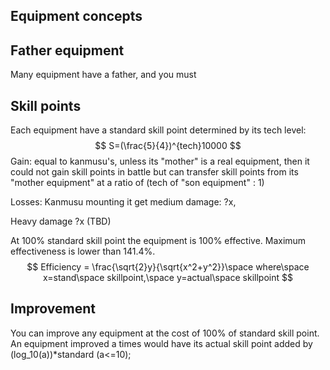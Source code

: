 ## Equipment concepts

## Father equipment

Many equipment have a father, and you must 

## Skill points

Each equipment have a standard skill point determined by its tech level:
$$
S=(\frac{5}{4})^{tech}10000
$$
Gain: equal to kanmusu's, unless its "mother" is a real equipment, then it could not gain skill points in battle but can transfer skill points from its "mother equipment" at a ratio of (tech of "son equipment" : 1)

Losses: Kanmusu mounting it get medium damage: ?x,

Heavy damage ?x (TBD)

At 100% standard skill point the equipment is 100% effective. Maximum effectiveness is lower than 141.4%.
$$
Efficiency = \frac{\sqrt{2}y}{\sqrt{x^2+y^2}}\space where\space x=stand\space skillpoint,\space y=actual\space skillpoint
$$

## Improvement

You can improve any equipment at the cost of 100% of standard skill point. An equipment improved a times would have its actual skill point added by (log_10(a))*standard (a<=10);

